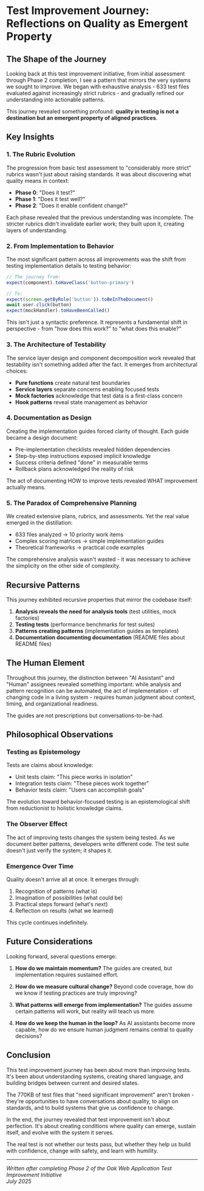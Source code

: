 # Test Improvement Journey: Reflections on Quality as Emergent Property

## The Shape of the Journey

Looking back at this test improvement initiative, from initial assessment through Phase 2 completion, I see a pattern that mirrors the very systems we sought to improve. We began with exhaustive analysis - 633 test files evaluated against increasingly strict rubrics - and gradually refined our understanding into actionable patterns.

This journey revealed something profound: **quality in testing is not a destination but an emergent property of aligned practices**.

## Key Insights

### 1. The Rubric Evolution

The progression from basic test assessment to "considerably more strict" rubrics wasn't just about raising standards. It was about discovering what quality means in context:

- **Phase 0**: "Does it test?"
- **Phase 1**: "Does it test well?"
- **Phase 2**: "Does it enable confident change?"

Each phase revealed that the previous understanding was incomplete. The stricter rubrics didn't invalidate earlier work; they built upon it, creating layers of understanding.

### 2. From Implementation to Behavior

The most significant pattern across all improvements was the shift from testing implementation details to testing behavior:

```typescript
// The journey from:
expect(component).toHaveClass('button-primary')

// To:
expect(screen.getByRole('button')).toBeInTheDocument()
await user.click(button)
expect(mockHandler).toHaveBeenCalled()
```

This isn't just a syntactic preference. It represents a fundamental shift in perspective - from "how does this work?" to "what does this enable?"

### 3. The Architecture of Testability

The service layer design and component decomposition work revealed that testability isn't something added after the fact. It emerges from architectural choices:

- **Pure functions** create natural test boundaries
- **Service layers** separate concerns enabling focused tests
- **Mock factories** acknowledge that test data is a first-class concern
- **Hook patterns** reveal state management as behavior

### 4. Documentation as Design

Creating the implementation guides forced clarity of thought. Each guide became a design document:

- Pre-implementation checklists revealed hidden dependencies
- Step-by-step instructions exposed implicit knowledge
- Success criteria defined "done" in measurable terms
- Rollback plans acknowledged the reality of risk

The act of documenting HOW to improve tests revealed WHAT improvement actually means.

### 5. The Paradox of Comprehensive Planning

We created extensive plans, rubrics, and assessments. Yet the real value emerged in the distillation:

- 633 files analyzed → 10 priority work items
- Complex scoring matrices → simple implementation guides
- Theoretical frameworks → practical code examples

The comprehensive analysis wasn't wasted - it was necessary to achieve the simplicity on the other side of complexity.

## Recursive Patterns

This journey exhibited recursive properties that mirror the codebase itself:

1. **Analysis reveals the need for analysis tools** (test utilities, mock factories)
2. **Testing tests** (performance benchmarks for test suites)
3. **Patterns creating patterns** (implementation guides as templates)
4. **Documentation documenting documentation** (README files about README files)

## The Human Element

Throughout this journey, the distinction between "AI Assistant" and "Human" assignees revealed something important: while analysis and pattern recognition can be automated, the act of implementation - of changing code in a living system - requires human judgment about context, timing, and organizational readiness.

The guides are not prescriptions but conversations-to-be-had.

## Philosophical Observations

### Testing as Epistemology

Tests are claims about knowledge:
- Unit tests claim: "This piece works in isolation"
- Integration tests claim: "These pieces work together"
- Behavior tests claim: "Users can accomplish goals"

The evolution toward behavior-focused testing is an epistemological shift from reductionist to holistic knowledge claims.

### The Observer Effect

The act of improving tests changes the system being tested. As we document better patterns, developers write different code. The test suite doesn't just verify the system; it shapes it.

### Emergence Over Time

Quality doesn't arrive all at once. It emerges through:
1. Recognition of patterns (what is)
2. Imagination of possibilities (what could be)
3. Practical steps forward (what's next)
4. Reflection on results (what we learned)

This cycle continues indefinitely.

## Future Considerations

Looking forward, several questions emerge:

1. **How do we maintain momentum?** The guides are created, but implementation requires sustained effort.

2. **How do we measure cultural change?** Beyond code coverage, how do we know if testing practices are truly improving?

3. **What patterns will emerge from implementation?** The guides assume certain patterns will work, but reality will teach us more.

4. **How do we keep the human in the loop?** As AI assistants become more capable, how do we ensure human judgment remains central to quality decisions?

## Conclusion

This test improvement journey has been about more than improving tests. It's been about understanding systems, creating shared language, and building bridges between current and desired states.

The 770KB of test files that "need significant improvement" aren't broken - they're opportunities to have conversations about quality, to align on standards, and to build systems that give us confidence to change.

In the end, the journey revealed that test improvement isn't about perfection. It's about creating conditions where quality can emerge, sustain itself, and evolve with the system it serves.

The real test is not whether our tests pass, but whether they help us build with confidence, change with safety, and learn with humility.

---

*Written after completing Phase 2 of the Oak Web Application Test Improvement Initiative*  
*July 2025*